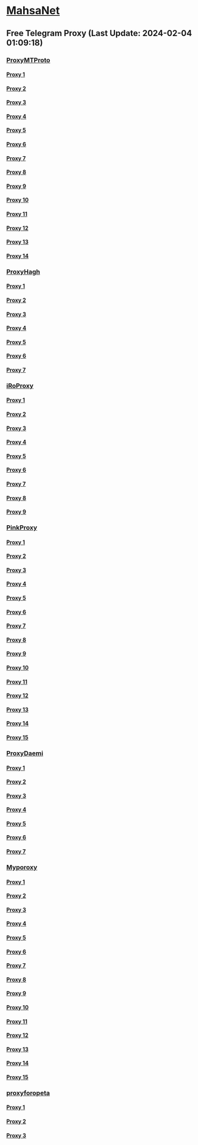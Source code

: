 
# [MahsaNet](https://t.me/mahsa_net)
## Free Telegram Proxy (Last Update: 2024-02-04 01:09:18)
### [ProxyMTProto](https://t.me/ProxyMTProto)
#### [Proxy 1](tg://proxy?server=94.130.142.58&port=7443&secret=FgMBAgABAAH8AwOG4kw63Q==)
#### [Proxy 2](tg://proxy?server=167.235.194.220&port=7543&secret=FgMBAgABAAH8AwOG4kw63Q%3D%3D)
#### [Proxy 3](tg://proxy?server=49.13.82.137&port=7543&secret=FgMBAgABAAH8AwOG4kw63Q%3D%3D)
#### [Proxy 4](tg://proxy?server=49.13.21.211&port=7543&secret=FgMBAgABAAH8AwOG4kw63Q%3D%3D)
#### [Proxy 5](tg://proxy?server=49.13.198.38&port=7543&secret=FgMBAgABAAH8AwOG4kw63Q%3D%3D)
#### [Proxy 6](tg://proxy?server=89.44.198.165&port=10&secret=FgMBAgABAAH8AwOG4kw63Q%3D%3D)
#### [Proxy 7](tg://proxy?server=89.44.198.164&port=10&secret=FgMBAgABAAH8AwOG4kw63Q%3D%3D)
#### [Proxy 8](tg://proxy?server=89.44.198.163&port=10&secret=FgMBAgABAAH8AwOG4kw63Q%3D%3D)
#### [Proxy 9](tg://proxy?server=195.201.254.225&port=7543&secret=FgMBAgABAAH8AwOG4kw63Q%3D%3D)
#### [Proxy 10](tg://proxy?server=167.235.225.47&port=7543&secret=FgMBAgABAAH8AwOG4kw63Q%3D%3D)
#### [Proxy 11](tg://proxy?server=49.13.137.162&port=3443&secret=FgMBAgABAAH8AwOG4kw63Q%3D%3D)
#### [Proxy 12](tg://proxy?server=49.13.6.152&port=3443&secret=FgMBAgABAAH8AwOG4kw63Q%3D%3D)
#### [Proxy 13](tg://proxy?server=162.55.84.159&port=4443&secret=FgMBAgABAAH8AwOG4kw63Q%3D%3D)
#### [Proxy 14](tg://proxy?server=144.76.177.207&port=8580&secret=FgMBAgABAAH8AwOG4kw63Q==)
### [ProxyHagh](https://t.me/ProxyHagh)
#### [Proxy 1](tg://proxy?server=188.40.241.210&port=7585&secret=FgMBAgABAAH8AwOG4kw63Q%3D%3D)
#### [Proxy 2](tg://proxy?server=188.40.241.210&port=7585&secret=FgMBAgABAAH8AwOG4kw63Q%3D%3D)
#### [Proxy 3](tg://proxy?server=188.40.241.210&port=7585&secret=FgMBAgABAAH8AwOG4kw63Q%3D%3D)
#### [Proxy 4](tg://proxy?server=188.40.241.210&port=7585&secret=FgMBAgABAAH8AwOG4kw63Q%3D%3D)
#### [Proxy 5](tg://proxy?server=188.40.241.210&port=7585&secret=FgMBAgABAAH8AwOG4kw63Q%3D%3D)
#### [Proxy 6](tg://proxy?server=188.40.241.210&port=7585&secret=FgMBAgABAAH8AwOG4kw63Q%3D%3D)
#### [Proxy 7](tg://proxy?server=188.40.241.210&port=7585&secret=FgMBAgABAAH8AwOG4kw63Q%3D%3D)
### [iRoProxy](https://t.me/iRoProxy)
#### [Proxy 1](tg://proxy?server=176.9.39.109&port=250&secret=FgMBAgABAAH8AwOG4kw63Q%3D%3D)
#### [Proxy 2](tg://proxy?server=148.251.3.118&port=250&secret=FgMBAgABAAH8AwOG4kw63Q%3D%3D)
#### [Proxy 3](tg://proxy?server=136.243.132.238&port=250&secret=FgMBAgABAAH8AwOG4kw63Q%3D%3D)
#### [Proxy 4](tg://proxy?server=195.201.196.18&port=250&secret=FgMBAgABAAH8AwOG4kw63Q%3D%3D)
#### [Proxy 5](tg://proxy?server=159.69.62.50&port=250&secret=FgMBAgABAAH8AwOG4kw63Q%3D%3D)
#### [Proxy 6](tg://proxy?server=144.76.237.3&port=6&secret=FgMBAgABAAH8AwOG4kw63Q==)
#### [Proxy 7](tg://proxy?server=212.32.225.75&port=443&secret=FgMBAgABAAH8AwOG4kw63Q%3D%3D)
#### [Proxy 8](tg://proxy?server=178.63.67.53&port=443&secret=FgMBAgABAAH8AwOG4kw63Q%3D%3D)
#### [Proxy 9](tg://proxy?server=213.227.135.151&port=20&secret=FgMBAgABAAH8AwOG4kw63Q%3D%3D)
### [PinkProxy](https://t.me/PinkProxy)
#### [Proxy 1](tg://proxy?server=49.13.133.175&port=4045&secret=FgMBAgABAAH8AwOG4kw63Q==)
#### [Proxy 2](tg://proxy?server=49.13.80.221&port=4045&secret=FgMBAgABAAH8AwOG4kw63Q==)
#### [Proxy 3](tg://proxy?server=49.12.47.201&port=4045&secret=FgMBAgABAAH8AwOG4kw63Q==)
#### [Proxy 4](tg://proxy?server=157.90.241.143&port=4045&secret=FgMBAgABAAH8AwOG4kw63Q==)
#### [Proxy 5](tg://proxy?server=5.75.237.69&port=4045&secret=FgMBAgABAAH8AwOG4kw63Q==)
#### [Proxy 6](tg://proxy?server=116.203.248.112&port=4045&secret=FgMBAgABAAH8AwOG4kw63Q==)
#### [Proxy 7](tg://proxy?server=162.55.163.60&port=4045&secret=FgMBAgABAAH8AwOG4kw63Q==)
#### [Proxy 8](tg://proxy?server=49.12.35.44&port=4045&secret=FgMBAgABAAH8AwOG4kw63Q==)
#### [Proxy 9](tg://proxy?server=128.140.60.175&port=4045&secret=FgMBAgABAAH8AwOG4kw63Q==)
#### [Proxy 10](tg://proxy?server=188.34.179.30&port=4045&secret=FgMBAgABAAH8AwOG4kw63Q==)
#### [Proxy 11](tg://proxy?server=49.12.47.201&port=4045&secret=FgMBAgABAAH8AwOG4kw63Q==)
#### [Proxy 12](tg://proxy?server=49.13.80.221&port=4045&secret=FgMBAgABAAH8AwOG4kw63Q==)
#### [Proxy 13](tg://proxy?server=157.90.251.122&port=4045&secret=FgMBAgABAAH8AwOG4kw63Q==)
#### [Proxy 14](tg://proxy?server=49.13.135.114&port=4045&secret=FgMBAgABAAH8AwOG4kw63Q==)
#### [Proxy 15](tg://proxy?server=167.235.197.224&port=4045&secret=FgMBAgABAAH8AwOG4kw63Q==)
### [ProxyDaemi](https://t.me/ProxyDaemi)
#### [Proxy 1](tg://proxy?server=144.76.237.3&port=6&secret=FgMBAgABAAH8AwOG4kw63Q==)
#### [Proxy 2](tg://proxy?server=212.32.225.75&port=443&secret=FgMBAgABAAH8AwOG4kw63Q%3D%3D)
#### [Proxy 3](tg://proxy?server=178.63.67.53&port=443&secret=FgMBAgABAAH8AwOG4kw63Q%3D%3D)
#### [Proxy 4](tg://proxy?server=213.227.135.151&port=20&secret=FgMBAgABAAH8AwOG4kw63Q%3D%3D)
#### [Proxy 5](tg://proxy?server=176.9.39.109&port=250&secret=FgMBAgABAAH8AwOG4kw63Q%3D%3D)
#### [Proxy 6](tg://proxy?server=185.222.28.199&port=8085&secret=FgMBAgABAAH8AwOG4kw63Q==)
#### [Proxy 7](tg://proxy?server=188.40.244.164&port=8085&secret=FgMBAgABAAH8AwOG4kw63Q==)
### [Myporoxy](https://t.me/Myporoxy)
#### [Proxy 1](tg://proxy?server=116.202.111.134&port=4550&secret=FpABAiIBhwH8AwOG42xL3Q==)
#### [Proxy 2](tg://proxy?server=49.13.5.40&port=8770&secret=FgMBAgABAAH8AwOG4kw63Q==)
#### [Proxy 3](tg://proxy?server=49.13.71.52&port=8770&secret=FgMBAgABAAH8AwOG4kw63Q==)
#### [Proxy 4](tg://proxy?server=49.13.71.52&port=8770&secret=FgMBAgABAAH8AwOG4kw63Q==)
#### [Proxy 5](tg://proxy?server=128.140.117.86&port=4550&secret=FpABAiIBhwH8AwOG42xL3Q==)
#### [Proxy 6](tg://proxy?server=116.202.111.134&port=4550&secret=FpABAiIBhwH8AwOG42xL3Q==)
#### [Proxy 7](tg://proxy?server=94.130.74.139&port=4550&secret=FpABAiIBhwH8AwOG42xL3Q==)
#### [Proxy 8](tg://proxy?server=195.201.139.125&port=8770&secret=FgMBAgABAAH8AwOG4kw63Q==)
#### [Proxy 9](tg://proxy?server=cloudflare.com.nokia.com.co.uk.do_yo.want_to.clash_with.this.www.microsoft.com.there_is_no.place_like.localhost.www.bing.com.count_with_me.cyou.net.digikala.com.msn.com.bsi.ir.enamad.ir.now_sudo.again_to_fight.everyone.i_am.the_internet.ractor-berg.sbs.&port=4550&secret=FpABAiIBhwH8AwOG42xL3Q==)
#### [Proxy 10](tg://proxy?server=94.130.74.139&port=4550&secret=FpABAiIBhwH8AwOG42xL3Q==)
#### [Proxy 11](tg://proxy?server=116.202.111.134&port=4550&secret=FpABAiIBhwH8AwOG42xL3Q==)
#### [Proxy 12](tg://proxy?server=195.201.220.191&port=8770&secret=FgMBAgABAAH8AwOG4kw63Q==)
#### [Proxy 13](tg://proxy?server=188.34.183.84&port=4550&secret=FpABAiIBhwH8AwOG42xL3Q==)
#### [Proxy 14](tg://proxy?server=195.201.115.149&port=8770&secret=FgMBAgABAAH8AwOG4kw63Q==)
#### [Proxy 15](tg://proxy?server=195.201.139.125&port=8770&secret=FgMBAgABAAH8AwOG4kw63Q==)
### [proxyforopeta](https://t.me/proxyforopeta)
#### [Proxy 1](tg://proxy?server=178.63.89.175&port=6&secret=FgMBAgABAAH8AwOG4kw63Q%3D%3D)
#### [Proxy 2](tg://proxy?server=157.90.154.166&port=2024&secret=FgMBAgABAAH8AwOG4kw63Q==)
#### [Proxy 3](tg://proxy?server=195.201.196.18&port=250&secret=FgMBAgABAAH8AwOG4kw63Q%3D%3D)

    